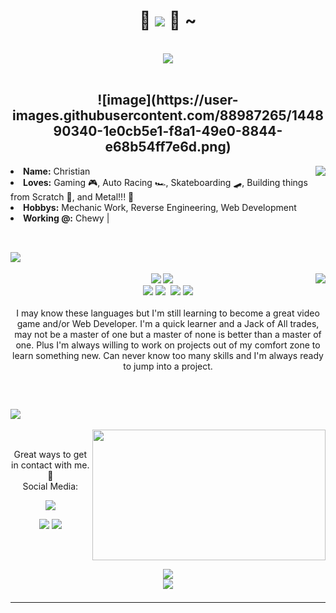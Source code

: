 <body>
<h1 align="center"> 🤘 <img src="https://user-images.githubusercontent.com/88987265/144890443-b501b4bd-5eb7-420b-a441-1ff1579a6af8.png">
 🤘 ~</h1>
<br>
<div align="center">
<img src="https://i.gifer.com/U4Bc.gif">
</div>
<br>
<div>
<h2 align="center"> ![image](https://user-images.githubusercontent.com/88987265/144890340-1e0cb5e1-f8a1-49e0-8844-e68b54ff7e6d.png) </h2>
<img src="https://64.media.tumblr.com/e6a90e883214e4bb8c61bb27d3f4189f/3cc12be5ff2d1d06-ea/s400x600/b33b10de13fce1910af358a7011a17a4841ee6ca.gifv" align="right">
<li>
<b>Name:</b> Christian</li>
<li>
<b>Loves:</b> Gaming 🎮, Auto Racing 🏎️, Skateboarding 🛹, Building things from Scratch 🔧, and Metal!!! 🤘
</li>
<li>
<b>Hobbys:</b> Mechanic Work, Reverse Engineering, Web Development
</li>
<li>
<b>Working @:</b> Chewy | 
</li>
<br>
</div>
<div>
<h2 align="left">            <img src="(https://user-images.githubusercontent.com/88987265/144891945-2e70c68b-48c8-4520-9329-c835c97f849b.png)"></h2>
<p>
<img src="https://static.wikia.nocookie.net/powerlisting/images/f/f3/Sonic_Breakdancing.gif/revision/latest?cb=20210913002932" align="right">
</div>
<div>
<p align="center"><img src="https://img.shields.io/badge/html5%20-%23E34F26.svg?&style=for-the-badge&logo=html5&logoColor=white"/> <img src="https://img.shields.io/badge/css3%20-%231572B6.svg?&style=for-the-badge&logo=css3&logoColor=white"/><br>
 <img src="https://img.shields.io/badge/node.js%20-%2343853D.svg?&style=for-the-badge&logo=node.js&logoColor=white"/> <img src="https://img.shields.io/badge/javascript%20-%23323330.svg?&style=for-the-badge&logo=javascript&logoColor=%23F7DF1E"/> <img src"https://camo.githubusercontent.com/35ed2859d7e03b4695a17eedefe6c45c9120136860786d5475d0cf6f55d8c4f6/68747470733a2f2f696d672e736869656c64732e696f2f62616467652f72656163742532302d2532333030443946462e7376673f267374796c653d666f722d7468652d6261646765266c6f676f3d7265616374266c6f676f436f6c6f723d7768697465"> <img src="https://img.shields.io/badge/git%20-%23F05033.svg?&style=for-the-badge&logo=git&logoColor=white"/> <img src="(https://img.shields.io/badge/python-3670A0?style=for-the-badge&logo=python&logoColor=ffdd54)"> <br><br>
I may know these languages but I'm still learning to become a great video game and/or Web Developer. I'm a quick learner and a Jack of All trades, may not be a master of one but a master of none is better than a master of one. Plus I'm always willing to work on projects out of my comfort zone to learn something new. Can never know too many skills and I'm always ready to jump into a project.
</p>
<br>
<h2>           <img src="https://user-images.githubusercontent.com/88987265/144895967-e0382fcb-7937-4f87-b6f4-bbad57d7059b.png">
</h2>
<img src="https://64.media.tumblr.com/8ec33682c3e31213f8f33fc0108c9687/e8ad81ceabf4f7ad-ba/s400x600/09a0e1ea5a617cc704d69dbde802d8e1d63a7acb.gifv" align="right" width="373.5px" height="208.5px">
<br>
<p align="center">Great ways to get in contact with me. 📱 <br>
Social Media:</p>
<p align="center"><a href="https://www.linkedin.com/in/christian-luperon-907927220/" target="_blank"><img src="(https://img.shields.io/badge/linkedin-%230077B5.svg?style=for-the-badge&logo=linkedin&logoColor=white)"/></a> </p>
<p align="center"><a href="https://www.twitch.tv/oglupey" target="_blank"><img src="https://img.shields.io/badge/Lillykali%20-%239146FF.svg?&style=for-the-badge&logo=Twitch&logoColor=white"/></a> <a href="https://twitter.com/OGLupey" target="_blank"><img src="(https://img.shields.io/badge/<handle>-%231DA1F2.svg?style=for-the-badge&logo=Twitter&logoColor=white)"/></a></p>
</div>
<br>
<div>
<h2 align="center"><img src="https://user-images.githubusercontent.com/88987265/144901947-de4e9b57-0ee4-43eb-aa76-a899b972689f.png"
</h2>
<div align="center">
<img src="https://c.tenor.com/1NuRXo1ut_QAAAAC/csgo-walking.gif">
</div>
<hr>
</div>
</div>
</body>
